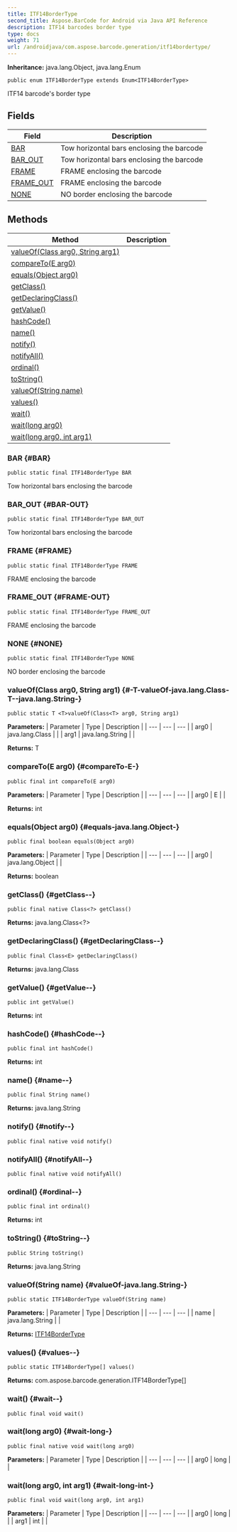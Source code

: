 ```yaml
---
title: ITF14BorderType
second_title: Aspose.BarCode for Android via Java API Reference
description: ITF14 barcodes border type
type: docs
weight: 71
url: /androidjava/com.aspose.barcode.generation/itf14bordertype/
---
```

**Inheritance:**
java.lang.Object, java.lang.Enum
```
public enum ITF14BorderType extends Enum<ITF14BorderType>
```

ITF14 barcode's border type
## Fields

| Field | Description |
| --- | --- |
| [BAR](#BAR) | Tow horizontal bars enclosing the barcode |
| [BAR_OUT](#BAR-OUT) | Tow horizontal bars enclosing the barcode |
| [FRAME](#FRAME) | FRAME enclosing the barcode |
| [FRAME_OUT](#FRAME-OUT) | FRAME enclosing the barcode |
| [NONE](#NONE) | NO border enclosing the barcode |
## Methods

| Method | Description |
| --- | --- |
| [<T>valueOf(Class<T> arg0, String arg1)](#-T-valueOf-java.lang.Class-T--java.lang.String-) |  |
| [compareTo(E arg0)](#compareTo-E-) |  |
| [equals(Object arg0)](#equals-java.lang.Object-) |  |
| [getClass()](#getClass--) |  |
| [getDeclaringClass()](#getDeclaringClass--) |  |
| [getValue()](#getValue--) |  |
| [hashCode()](#hashCode--) |  |
| [name()](#name--) |  |
| [notify()](#notify--) |  |
| [notifyAll()](#notifyAll--) |  |
| [ordinal()](#ordinal--) |  |
| [toString()](#toString--) |  |
| [valueOf(String name)](#valueOf-java.lang.String-) |  |
| [values()](#values--) |  |
| [wait()](#wait--) |  |
| [wait(long arg0)](#wait-long-) |  |
| [wait(long arg0, int arg1)](#wait-long-int-) |  |
### BAR {#BAR}
```
public static final ITF14BorderType BAR
```


Tow horizontal bars enclosing the barcode

### BAR_OUT {#BAR-OUT}
```
public static final ITF14BorderType BAR_OUT
```


Tow horizontal bars enclosing the barcode

### FRAME {#FRAME}
```
public static final ITF14BorderType FRAME
```


FRAME enclosing the barcode

### FRAME_OUT {#FRAME-OUT}
```
public static final ITF14BorderType FRAME_OUT
```


FRAME enclosing the barcode

### NONE {#NONE}
```
public static final ITF14BorderType NONE
```


NO border enclosing the barcode

### <T>valueOf(Class<T> arg0, String arg1) {#-T-valueOf-java.lang.Class-T--java.lang.String-}
```
public static T <T>valueOf(Class<T> arg0, String arg1)
```




**Parameters:**
| Parameter | Type | Description |
| --- | --- | --- |
| arg0 | java.lang.Class<T> |  |
| arg1 | java.lang.String |  |

**Returns:**
T
### compareTo(E arg0) {#compareTo-E-}
```
public final int compareTo(E arg0)
```




**Parameters:**
| Parameter | Type | Description |
| --- | --- | --- |
| arg0 | E |  |

**Returns:**
int
### equals(Object arg0) {#equals-java.lang.Object-}
```
public final boolean equals(Object arg0)
```




**Parameters:**
| Parameter | Type | Description |
| --- | --- | --- |
| arg0 | java.lang.Object |  |

**Returns:**
boolean
### getClass() {#getClass--}
```
public final native Class<?> getClass()
```




**Returns:**
java.lang.Class<?>
### getDeclaringClass() {#getDeclaringClass--}
```
public final Class<E> getDeclaringClass()
```




**Returns:**
java.lang.Class<E>
### getValue() {#getValue--}
```
public int getValue()
```




**Returns:**
int
### hashCode() {#hashCode--}
```
public final int hashCode()
```




**Returns:**
int
### name() {#name--}
```
public final String name()
```




**Returns:**
java.lang.String
### notify() {#notify--}
```
public final native void notify()
```




### notifyAll() {#notifyAll--}
```
public final native void notifyAll()
```




### ordinal() {#ordinal--}
```
public final int ordinal()
```




**Returns:**
int
### toString() {#toString--}
```
public String toString()
```




**Returns:**
java.lang.String
### valueOf(String name) {#valueOf-java.lang.String-}
```
public static ITF14BorderType valueOf(String name)
```




**Parameters:**
| Parameter | Type | Description |
| --- | --- | --- |
| name | java.lang.String |  |

**Returns:**
[ITF14BorderType](../../com.aspose.barcode.generation/itf14bordertype)
### values() {#values--}
```
public static ITF14BorderType[] values()
```




**Returns:**
com.aspose.barcode.generation.ITF14BorderType[]
### wait() {#wait--}
```
public final void wait()
```




### wait(long arg0) {#wait-long-}
```
public final native void wait(long arg0)
```




**Parameters:**
| Parameter | Type | Description |
| --- | --- | --- |
| arg0 | long |  |

### wait(long arg0, int arg1) {#wait-long-int-}
```
public final void wait(long arg0, int arg1)
```




**Parameters:**
| Parameter | Type | Description |
| --- | --- | --- |
| arg0 | long |  |
| arg1 | int |  |

